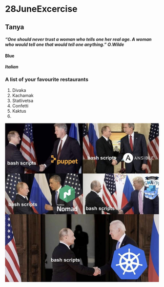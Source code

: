 # 28JuneExcercise
## Tanya  
#### *“One should never trust a woman who tells one her real age. A woman who would tell one that would tell one anything.” O.Wilde*
#### Blue
#### *Italian*
### A list of your favourite restaurants
1. Divaka
2. Kachamak
3. Statlivetsa
4. Confetti
5. Kaktus
6. 
![Fun](IMG_0402.jpg)



